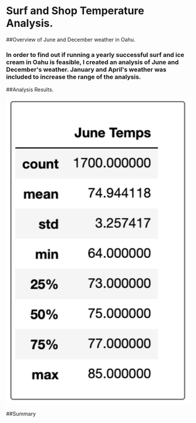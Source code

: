 # Surf and Shop Temperature Analysis.

##Overview of June and December weather in Oahu.
### In order to find out if running a yearly successful surf and ice cream in Oahu is feasible, I created an analysis of June and December's weather.  January and April's weather was included to increase the range of the analysis.

##Analysis Results.

![image one](https://github.com/ramon0101alonso/surfs_up/blob/main/June%20Temps.png)

##Summary


